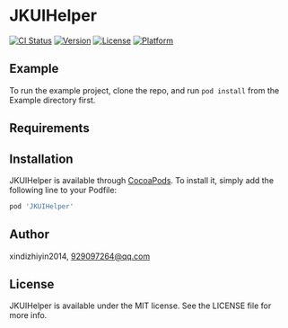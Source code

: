 # JKUIHelper

[![CI Status](http://img.shields.io/travis/xindizhiyin2014/JKUIHelper.svg?style=flat)](https://travis-ci.org/xindizhiyin2014/JKUIHelper)
[![Version](https://img.shields.io/cocoapods/v/JKUIHelper.svg?style=flat)](http://cocoapods.org/pods/JKUIHelper)
[![License](https://img.shields.io/cocoapods/l/JKUIHelper.svg?style=flat)](http://cocoapods.org/pods/JKUIHelper)
[![Platform](https://img.shields.io/cocoapods/p/JKUIHelper.svg?style=flat)](http://cocoapods.org/pods/JKUIHelper)

## Example

To run the example project, clone the repo, and run `pod install` from the Example directory first.

## Requirements

## Installation

JKUIHelper is available through [CocoaPods](http://cocoapods.org). To install
it, simply add the following line to your Podfile:

```ruby
pod 'JKUIHelper'
```

## Author

xindizhiyin2014, 929097264@qq.com

## License

JKUIHelper is available under the MIT license. See the LICENSE file for more info.
